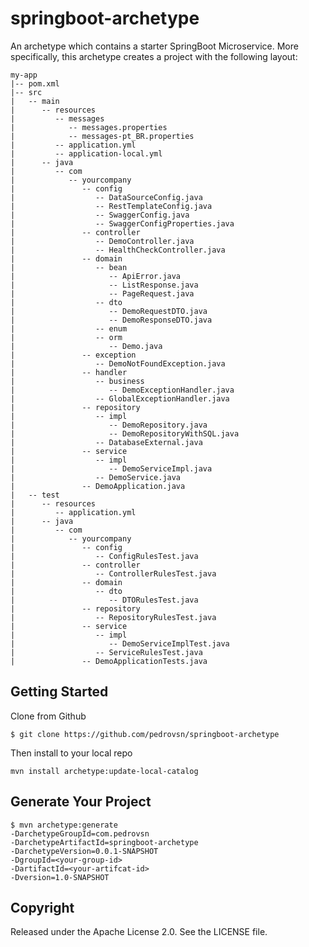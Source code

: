 # springboot-archetype

An archetype which contains a starter SpringBoot Microservice. More specifically, this archetype creates a project with the following layout:

```
my-app
|-- pom.xml
|-- src
|   -- main
|      -- resources
|         -- messages
|            -- messages.properties
|            -- messages-pt_BR.properties
|         -- application.yml
|         -- application-local.yml
|      -- java
|         -- com
|            -- yourcompany
|               -- config
|                  -- DataSourceConfig.java
|                  -- RestTemplateConfig.java
|                  -- SwaggerConfig.java
|                  -- SwaggerConfigProperties.java
|               -- controller
|                  -- DemoController.java
|                  -- HealthCheckController.java
|               -- domain
|                  -- bean
|                     -- ApiError.java
|                     -- ListResponse.java
|                     -- PageRequest.java
|                  -- dto
|                     -- DemoRequestDTO.java
|                     -- DemoResponseDTO.java
|                  -- enum
|                  -- orm
|                     -- Demo.java
|               -- exception
|                  -- DemoNotFoundException.java
|               -- handler
|                  -- business
|                     -- DemoExceptionHandler.java
|                  -- GlobalExceptionHandler.java
|               -- repository
|                  -- impl
|                     -- DemoRepository.java
|                     -- DemoRepositoryWithSQL.java
|                  -- DatabaseExternal.java
|               -- service
|                  -- impl
|                     -- DemoServiceImpl.java
|                  -- DemoService.java
|               -- DemoApplication.java
|   -- test
|      -- resources
|         -- application.yml
|      -- java
|         -- com
|            -- yourcompany
|               -- config
|                  -- ConfigRulesTest.java
|               -- controller
|                  -- ControllerRulesTest.java
|               -- domain
|                  -- dto
|                     -- DTORulesTest.java
|               -- repository
|                  -- RepositoryRulesTest.java
|               -- service
|                  -- impl
|                     -- DemoServiceImplTest.java
|                  -- ServiceRulesTest.java
|               -- DemoApplicationTests.java
```

## Getting Started

Clone from Github

`$ git clone https://github.com/pedrovsn/springboot-archetype`

Then install to your local repo

`mvn install archetype:update-local-catalog`

## Generate Your Project

```
$ mvn archetype:generate 
-DarchetypeGroupId=com.pedrovsn 
-DarchetypeArtifactId=springboot-archetype 
-DarchetypeVersion=0.0.1-SNAPSHOT 
-DgroupId=<your-group-id> 
-DartifactId=<your-artifcat-id> 
-Dversion=1.0-SNAPSHOT
```

## Copyright

Released under the Apache License 2.0. See the LICENSE file.
